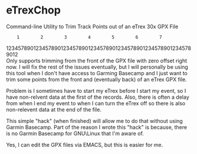 # eTrexChop
Command-line Utility to Trim Track Points out of an eTrex 30x GPX File

        1        2        3        4        5        6        7
12345789012345789012345789012345789012345789012345789012345789012<br />
Only supports trimming from the front of the GPX file with zero
offset right now.  I will fix the rest of the issues eventually,
but I will personally be using this tool when I don't have
access to Garming Basecamp and I just want to trim some points 
from the front and (eventually back) of an eTrex GPX file.

Problem is I sometimes have to start my eTrex before I start
my event, so I have non-relvent data at the first of the
records.  Also, there is often a delay from when I end my event
to when I can turn the eTrex off so there is also non-relevent
data at the end of the file.

This simple "hack" (when finished) will allow me to do that 
without using Garmin Basecamp.  Part of the reason I wrote this
"hack" is because, there is no Garmin Basecamp for GNU\Linux that
I'm aware of.

Yes, I can edit the GPX files via EMACS, but this is easier for
me.
